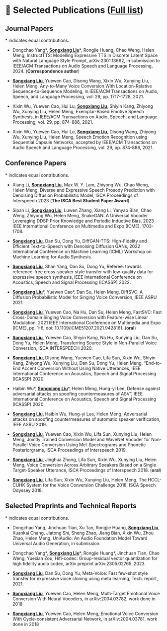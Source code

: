 
# 📝 Selected Publications ([Full list](https://scholar.google.com.hk/citations?user=4fD1l28AAAAJ&hl=en))
<!-- ## 🎙 Speech Synthesis -->


<!-- <div class='paper-box'><div class='paper-box-image'><div><div class="badge">NeurIPS 2019</div><img src='images/fs.png' alt="sym" width="100%"></div></div>
<div class='paper-box-text' markdown="1"> -->
## Journal Papers

\* indicates equal contributions.

- Dongchao Yang\*, <ins>**Songxiang Liu**</ins>\*, Rongjie Huang, Chao Weng, Helen Meng, InstructTTS: Modelling Expressive TTS in Discrete Latent Space with Natural Language Style Prompt, arXiv:2301.13662, in submission to IEEE/ACM Transactions on Audio Speech and Language Processing, 2024. (**Correspondence author**)

- <ins>**Songxiang Liu**</ins>, Yuewen Cao, Disong Wang, Xixin Wu, Xunying Liu, Helen Meng, Any-to-Many Voice Conversion With Location-Relative Sequence-to-Sequence Modeling, in IEEE/ACM Transactions on Audio, Speech, and Language Processing, vol. 29, pp. 1717-1728, 2021.

- Xixin Wu, Yuewen Cao, Hui Lu, <ins>**Songxiang Liu**</ins>, Shiyin Kang, Zhiyong Wu, Xunying Liu, Helen Meng, Exemplar-Based Emotive Speech Synthesis, in IEEE/ACM Transactions on Audio, Speech, and Language Processing, vol. 29, pp. 874-886, 2021.

- Xixin Wu, Yuewen Cao, Hui Lu, <ins>**Songxiang Liu**</ins>, Disong Wang, Zhiyong Wu, Xunying Liu, Helen Meng, Speech Emotion Recognition using Sequential Capsule Networks, accepted by IEEE/ACM Transactions on Audio Speech and Language Processing, vol. 29, pp. 874-886, 2021.

## Conference Papers

\* indicates equal contributions.

- Xiang Li, <ins>**Songxiang Liu**</ins>, Max W. Y. Lam, Zhiyong Wu, Chao Weng, Helen Meng, Diverse and Expressive Speech Prosody Prediction with Denoising Diffusion Probabilistic Model, ISCA Proceedings of Interspeech 2023 (**The ISCA Best Student Paper Award**).

- Sipan Li, <ins>**Songxiang Liu**</ins>, Luwen Zhang, Xiang Li, Yanyao Bian, Chao Weng, Zhiyong Wu, Helen Meng, SnakeGAN: A Universal Vocoder Leveraging DDSP Prior Knowledge and Periodic Inductive Bias, 2023 IEEE International Conference on Multimedia and Expo (ICME), 1703-1708.

- <ins>**Songxiang Liu**</ins>, Dan Su, Dong Yu, DiffGAN-TTS: High-Fidelity and Efficient Text-to-Speech with Denoising Diffusion GANs, 2022 International Conference on Machine Learning (ICML) Workshop on Machine Learning for Audio Synthesis.

- <ins>**Songxiang Liu**</ins>, Shan Yang, Dan Su, Dong Yu, Referee: towards reference-free cross-speaker style transfer with low-quality data for expressive speech synthesis, IEEE International Conference on Acoustics, Speech and Signal Processing
 (ICASSP) 2022.

- <ins>**Songxiang Liu**</ins>\*, Yuewen Cao\*, Dan Su, Helen Meng, DiffSVC: A Diffusion Probabilistic Model for Singing Voice Conversion, IEEE ASRU 2021.

- <ins>**Songxiang Liu**</ins>, Yuewen Cao, Na Hu, Dan Su, Helen Meng, FastSVC: Fast Cross-Domain Singing Voice Conversion with Feature-wise Linear Modulation, 2021 IEEE International Conference on Multimedia and Expo (ICME), pp. 1-6, doi: 10.1109/ICME51207.2021.9428161. (**oral**)

- <ins>**Songxiang Liu**</ins>, Yuewen Cao, Shiyin Kang, Na Hu, Xunying Liu, Dan Su, Dong Yu, Helen Meng, Transferring Source Style in Non-Parallel Voice Conversion, ISCA INTERSPEECH 2020.

- <ins>**Songxiang Liu**</ins>, Disong Wang, Yuewen Cao, Lifa Sun, Xixin Wu, Shiyin Kang, Zhiyong Wu, Xunying Liu, Dan Su, Dong Yu, Helen Meng, “End-to-End Accent Conversion Without Using Native Utterances, IEEE International Conference on Acoustics, Speech and Signal Processing
 (ICASSP) 2020.

- Haibin Wu\*, <ins>**Songxiang Liu**</ins>\*, Helen Meng, Hung-yi Lee, Defense against adversarial attacks on spoofing countermeasures of ASV”, IEEE International Conference on Acoustics, Speech and Signal Processing
(ICASSP) 2020.

- <ins>**Songxiang Liu**</ins>, Haibin Wu, Hung-yi Lee, Helen Meng, Adversarial attacks on spoofing countermeasures of automatic speaker verification, IEEE ASRU 2019.

- <ins>**Songxiang Liu**</ins>, Yuewen Cao, Xixin Wu, Lifa Sun, Xunying Liu, Helen Meng, Jointly Trained Conversion Model and WaveNet Vocoder for Non-Parallel Voice Conversion Using Mel-Spectrograms and Phonetic Posteriorgrams, ISCA Proceedings of Interspeech 2019.

- <ins>**Songxiang Liu**</ins>, Jinghua Zhong, Lifa Sun, Xixin Wu, Xunying Liu, Helen Meng, Voice Conversion Across Arbitrary Speakers Based on a Single Target-Speaker Utterance, ISCA Proceedings of Interspeech 2018. (**oral**)

- <ins>**Songxiang Liu**</ins>, Lifa Sun, Xixin Wu, Xunying Liu, Helen Meng, The HCCL-CUHK System for the Voice Conversion Challenge 2018, ISCA Speech Odyssey 2018.

## Selected Preprints and Technical Reports
\* indicates equal contributions.

- Dongchao Yang, Jinchuan Tian, Xu Tan, Rongjie Huang, <ins>**Songxiang Liu**</ins>, Xuankai Chang, Jiatong Shi, Sheng Zhao, Jiang Bian, Xixin Wu, Zhou Zhao, Helen Meng, UniAudio: An Audio Foundation Model Toward Universal Audio Generation, in submission.

- Dongchao Yang\*, <ins>**Songxiang Liu**</ins>*, Rongjie Huang\*, Jinchuan Tian, Chao Weng, Yuexian Zou, Hifi-codec: Group-residual vector quantization for high fidelity audio codec, arXiv preprint arXiv:2305.02765. 2023.

- <ins>**Songxiang Liu**</ins>, Dan Su, Dong Yu, Meta-Voice: Fast few-shot style transfer for expressive voice cloning using meta learning, Tech. report, 2021.

- <ins>**Songxiang Liu**</ins>, Yuewen Cao, Helen Meng, Multi-Target Emotional Voice Conversion With Neural Vocoders, in arXiv:2004.03782, work done in 2018

- <ins>**Songxiang Liu**</ins>, Yuewen Cao, Helen Meng, Emotional Voice Conversion With Cycle-consistent Adversarial Network, in arXiv:2004.03781, work done in 2018
